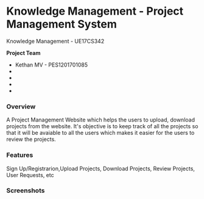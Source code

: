 # Knowledge Management - Project Management System

Knowledge Management - UE17CS342

**Project Team**
  
  * Kethan MV - PES1201701085
  * 
  *
  *
  *

### Overview

A Project Management Website which helps the users to upload, download projects from the website. It's objective is to keep track of all the projects so that it will be avaiable to all the users which makes it easier for the users to review the projects.

### Features

Sign Up/Registrarion,Upload Projects, Download Projects, Review Projects, User Requests, etc

### Screenshots
